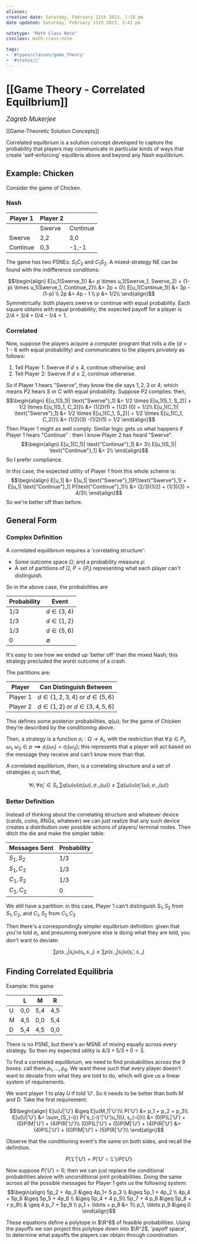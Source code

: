 ```yaml
---
aliases:
creation date: Saturday, February 11th 2023, 1:18 pm
date updated: Saturday, February 11th 2023, 2:41 pm

notetype: "Math Class Note"
cssclass: math-class-note

tags: 
- '#types/classes/game_theory'
- '#status/🚧'
---
```


# [[Game Theory - Correlated Equilbrium]]
<span style = "font-size:120%"><i >Zagreb Mukerjee </i></span>

[[Game-Theoretic Solution Concepts]]


Correlated equilbrium is a solution concept developed to capture the probability that players may communicate in particular kinds of ways that create 'self-enforcing' equilibria above and beyond any Nash equilibrium. 

## Example: Chicken

Consider the game of Chicken.

### Nash

| Player 1 | Player 2 |          |
| -------- | -------- | -------- |
|          | Swerve   | Continue |
| Swerve   | 2,2      | 3,0      |
| Continue | 0,3      | -1,-1    |

The game has two PSNEs: $S_1C_2$ and $C_1 S_2$. A mixed-strategy NE can be found with the indifference conditions: 

$$\begin{align}
E[u_1(Swerve_1)] &= p \times u_1(Swerve_1, Swerve_2) + (1-p) \times u_1(Swerve_1, Continue_2)\\
&= 2p + 0\\
E[u_1(Continue_1)] &= 3p -(1-p) \\
2p &= 4p - 1 \\
p &= 1/2\\
\end{align}$$
Symmetrically: both players swerve or continue with equal probability. Each square obtains with equal probability; the expected payoff for a player is $2/4 + 3/4 + 0/4 -1/4 = 1$. 

### Correlated
Now, suppose the players acquire a computer program that rolls a die ($d= 1-6$ with equal probability) and communicates to the players *privately* as follows: 

1) Tell Player 1: Swerve if $d \leq 4$, continue otherwise; and 
2) Tell Player 2: Swerve if $d \geq 2$, continue otherwise. 

So if Player 1 hears "Swerve", they know the die says $1,2,3$ or $4$; which means P2 hears $S$ or $C$ with equal probability. Suppose P2 complies: then, 
$$\begin{align}
E[u_1(S_1)| \text{"Swerve"}_1] &= 1/2 \times E[u_1(S_1, S_2)] + 1/2 \times E[u_1(S_1, C_2)]\\
&= (1/2)(1) + (1/2) (0) = 1/2\\
E[u_1(C_1)| \text{"Swerve"}_1] &= 1/2 \times E[u_1(C_1, S_2)] + 1/2 \times E[u_1(C_1, C_2)]\\
&=  (1/2)(3) -(1/2)(1) = 1/2
\end{align}$$
Then Player 1 might as well comply. Similar logic gets us what happens if Player 1 hears "Continue" : then I know Player 2 has heard "Swerve". 
$$\begin{align}
E[u_1(C_1)| \text{"Continue"}_1] &= 3\\ 
E[u_1(S_1)| \text{"Continue"}_1] &= 2\\
\end{align}$$
So I prefer compliance.


In this case, the expected utility of Player 1 from this whole scheme is: 
$$\begin{align}
E[u_1] &= E[u_1| \text{"Swerve"}_1]P(\text{"Swerve"}_1) + E[u_1| \text{"Continue"}_1] P(\text{"Continue"}_1)\\
&= (2/3)(1/2) + (1/3)(3) = 4/3\\
\end{align}$$
So we're better off than before. 



## General Form

### Complex Definition

A correlated equilibrium requires a 'correlating structure': 
- Some outcome space $\Omega$;  and a probability measure $p$:
- A set of partitions of $\Omega$, $P = \{P_i\}$  representing what each player can't distinguish.

So in the above case, the probabilities are 

| Probability | Event           |
 | ----------- | --------------- |
| $1/3$       | $d \in \{3,4\}$ |
| $1/3$       | $d \in \{1,2\}$  |
|$1/3$       |          $d \in \{ 5,6\}$ |
| 0           |               $\emptyset$  |

It's easy to see how we ended up 'better off' than the mixed Nash; this strategy precluded the worst outcome of a crash. 

The partitions are: 

| Player | Can Distinguish Between |
| ------ | --------- |
| Player 1       | $d \in \{1,2, 3,4\}$ or $d \in \{5,6\}$ |
| Player 2       | $d \in \{1,2\}$ or $d \in \{3, 4,5, 6\}$

This defines some posterior probabilities, $q(\omega)$; for the game of Chicken they're described by the conditioning above. 

Then, a strategy is a function $\sigma_i: \Omega \to A_i$, with the restriction that $\forall \, p \in P_i, \;\omega_1, \omega_2 \in p \implies \sigma_i(\omega_1) = \sigma_i(\omega_2)$; this represents that a player will act based on the message they receive and can't know more than that. 

A correlated equilibrium, then, is a correlating structure and a set of strategies $\sigma_i$ such that, 

$$  \forall i, \forall \sigma_i' \in S_i,  \sum q(\omega)u(\sigma_i(\omega), \sigma_{-i}(\omega)) \geq \sum q(\omega)u(\sigma_i'(\omega), \sigma_{-i}(\omega))$$
### Better Definition

Instead of thinking about the correlating structure and whatever device (cards, coins, RNGs, whatever) we can just realize that any such device creates a distribution over possible actions of players/ terminal nodes. Then ditch the die and make the simpler table:

| Messages Sent | Probability | 
| ---------------- | ----------- | 
| $S_1, S_2$       | $1/3$       | 
| $S_1, C_2$       | $1/3$       | 
| $C_1, S_2$       | $1/3$       | 
| $C_1, C_2$       | 0           |

We still have a partition: in this case, Player 1 can't distinguish $S_1, S_2$ from $S_1, C_2$, and $C_1, S_2$ from $C_1, C_2$ 

Then there's a correspondingly simpler equilbrium definition: given that you're told $\sigma_i$, and presuming everyone else is doing what they are told, you don't want to deviate: 

$$ \sum p(s_{-i}|s_i) u(s_i, s_{-i}) \geq  \sum p(s_{-i}|s_i) u(s_i', s_{-i}) $$



## Finding Correlated Equilibria


Example: this game 

|   | L   | M   | R   |
| -------- | --- | --- | --- |
| U        | 0,0 | 5,4 | 4,5 |
| M        | 4,5 | 0,0 | 5,4 |
| D        | 5,4 | 4,5 | 0,0    |

There is no PSNE, but there's an MSNE of mixing equally across every strategy. So then my expected utility is $4/3 + 5/3 + 0 = 3$. 

To find a correlated equilibrium, we need to find probabilities across the $9$ boxes: call them $p_1, \ldots, p_9$. We want these such that every player doesn't want to deviate from what they are told to do, which will give us a linear system of requirements. 

We want player 1 to play $U$ if told $'U'$. So it needs to be better than both $M$ and $D$. Take the first requirement:  

$$\begin{align}
E[u(U|'U') &\geq E[u(M_1|'U')\\
P('U') &= p_1 + p_2 + p_3\\ 
E[u(U|'U') &= \sum_{S_{-i}} P('s_{-i}'|'U')u_1(U, s_{-i})\\
&= (0)P(L|'U') + (5)P(M|'U') + (4)P(R|'U')\\
(0)P(L|'U') + (5)P(M|'U') + (4)P(R|'U') &> (4)P(L|'U') + (0)P(M|'U') + (5)P(R|'U')\\
\end{align}$$

Observe that the conditioning event's the same on both sides, and recall the definition. 

$$P('L'|'U') = P('U' \cap 'L')/P('U')$$

Now suppose $P('U') > 0$; then we can just replace the conditional probabilities above with unconditional joint probabilities.  Doing the same across all the possible messages for Player 1 gets us the following system: 
$$\begin{align}
5p_2 + 4p_3 &\geq 4p_1+ 5 p_3 \\
&\geq 5p_1 + 4p_2  \\
4p_4 + 5p_6 &\geq 5p_5 + 4p_6 \\
&\geq 5p_4 + 4 p_5\\
5p_7 + 4 p_8 &\geq 5p_8 + r p_9\\
& \geq 4 p_7 + 5p_9 \\
p_1 + \ldots + p_9 &= 1\\
p_1, \ldots p_9 &\geq 0
\end{align}$$

These equations define a polytope in $\R^8$ of feasible probabilities. Using the payoffs we can project this polytope down into $\R^2$, 'payoff space', to determine what payoffs the players can obtain through coordination.